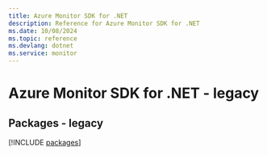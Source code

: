 ```yaml
---
title: Azure Monitor SDK for .NET
description: Reference for Azure Monitor SDK for .NET
ms.date: 10/08/2024
ms.topic: reference
ms.devlang: dotnet
ms.service: monitor
---
```

# Azure Monitor SDK for .NET - legacy
## Packages - legacy
[!INCLUDE [packages](monitor-index.md)]